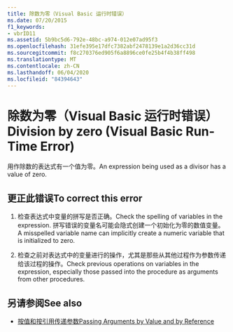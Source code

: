 ```yaml
---
title: 除数为零（Visual Basic 运行时错误）
ms.date: 07/20/2015
f1_keywords:
- vbrID11
ms.assetid: 5b9bc5d6-792e-48bc-a974-012e07ad95f3
ms.openlocfilehash: 31efe395e17dfc7382abf2478139e1a2d36cc31d
ms.sourcegitcommit: f8c270376ed905f6a8896ce0fe25b4f4b38ff498
ms.translationtype: MT
ms.contentlocale: zh-CN
ms.lasthandoff: 06/04/2020
ms.locfileid: "84394643"
---
```

# <a name="division-by-zero-visual-basic-run-time-error"></a><span data-ttu-id="c8c35-102">除数为零（Visual Basic 运行时错误）</span><span class="sxs-lookup"><span data-stu-id="c8c35-102">Division by zero (Visual Basic Run-Time Error)</span></span>
<span data-ttu-id="c8c35-103">用作除数的表达式有一个值为零。</span><span class="sxs-lookup"><span data-stu-id="c8c35-103">An expression being used as a divisor has a value of zero.</span></span>  
  
## <a name="to-correct-this-error"></a><span data-ttu-id="c8c35-104">更正此错误</span><span class="sxs-lookup"><span data-stu-id="c8c35-104">To correct this error</span></span>  
  
1. <span data-ttu-id="c8c35-105">检查表达式中变量的拼写是否正确。</span><span class="sxs-lookup"><span data-stu-id="c8c35-105">Check the spelling of variables in the expression.</span></span> <span data-ttu-id="c8c35-106">拼写错误的变量名可能会隐式创建一个初始化为零的数值变量。</span><span class="sxs-lookup"><span data-stu-id="c8c35-106">A misspelled variable name can implicitly create a numeric variable that is initialized to zero.</span></span>  
  
2. <span data-ttu-id="c8c35-107">检查之前对表达式中的变量进行的操作，尤其是那些从其他过程作为参数传递给该过程的操作。</span><span class="sxs-lookup"><span data-stu-id="c8c35-107">Check previous operations on variables in the expression, especially those passed into the procedure as arguments from other procedures.</span></span>  
  
## <a name="see-also"></a><span data-ttu-id="c8c35-108">另请参阅</span><span class="sxs-lookup"><span data-stu-id="c8c35-108">See also</span></span>

- [<span data-ttu-id="c8c35-109">按值和按引用传递参数</span><span class="sxs-lookup"><span data-stu-id="c8c35-109">Passing Arguments by Value and by Reference</span></span>](../programming-guide/language-features/procedures/passing-arguments-by-value-and-by-reference.md)
